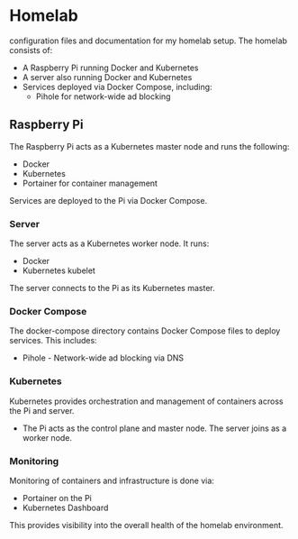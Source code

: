 # Homelab

configuration files and documentation for my homelab setup. The homelab consists of:

- A Raspberry Pi running Docker and Kubernetes
- A server also running Docker and Kubernetes
- Services deployed via Docker Compose, including:
  - Pihole for network-wide ad blocking

## Raspberry Pi

The Raspberry Pi acts as a Kubernetes master node and runs the following:

- Docker
- Kubernetes
- Portainer for container management

Services are deployed to the Pi via Docker Compose.

### Server

The server acts as a Kubernetes worker node. It runs:

- Docker
- Kubernetes kubelet

The server connects to the Pi as its Kubernetes master.

### Docker Compose

The docker-compose directory contains Docker Compose files to deploy services. This includes:

- Pihole - Network-wide ad blocking via DNS

### Kubernetes

Kubernetes provides orchestration and management of containers across the Pi and server.

- The Pi acts as the control plane and master node. The server joins as a worker node.

### Monitoring

Monitoring of containers and infrastructure is done via:

- Portainer on the Pi
- Kubernetes Dashboard

This provides visibility into the overall health of the homelab environment.
